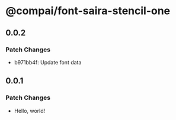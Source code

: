 # @compai/font-saira-stencil-one

## 0.0.2

### Patch Changes

- b971bb4f: Update font data

## 0.0.1

### Patch Changes

- Hello, world!
